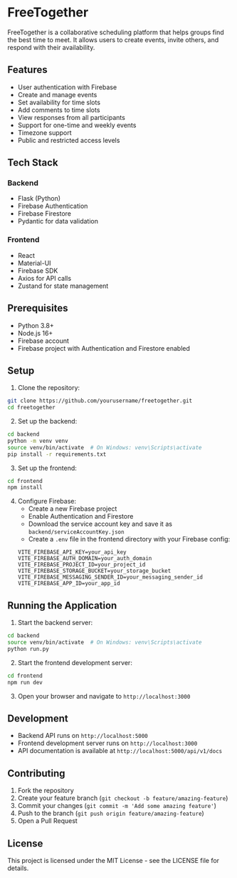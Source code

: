 # FreeTogether

FreeTogether is a collaborative scheduling platform that helps groups find the best time to meet. It allows users to create events, invite others, and respond with their availability.

## Features

- User authentication with Firebase
- Create and manage events
- Set availability for time slots
- Add comments to time slots
- View responses from all participants
- Support for one-time and weekly events
- Timezone support
- Public and restricted access levels

## Tech Stack

### Backend
- Flask (Python)
- Firebase Authentication
- Firebase Firestore
- Pydantic for data validation

### Frontend
- React
- Material-UI
- Firebase SDK
- Axios for API calls
- Zustand for state management

## Prerequisites

- Python 3.8+
- Node.js 16+
- Firebase account
- Firebase project with Authentication and Firestore enabled

## Setup

1. Clone the repository:
```bash
git clone https://github.com/yourusername/freetogether.git
cd freetogether
```

2. Set up the backend:
```bash
cd backend
python -m venv venv
source venv/bin/activate  # On Windows: venv\Scripts\activate
pip install -r requirements.txt
```

3. Set up the frontend:
```bash
cd frontend
npm install
```

4. Configure Firebase:
   - Create a new Firebase project
   - Enable Authentication and Firestore
   - Download the service account key and save it as `backend/serviceAccountKey.json`
   - Create a `.env` file in the frontend directory with your Firebase config:
   ```
   VITE_FIREBASE_API_KEY=your_api_key
   VITE_FIREBASE_AUTH_DOMAIN=your_auth_domain
   VITE_FIREBASE_PROJECT_ID=your_project_id
   VITE_FIREBASE_STORAGE_BUCKET=your_storage_bucket
   VITE_FIREBASE_MESSAGING_SENDER_ID=your_messaging_sender_id
   VITE_FIREBASE_APP_ID=your_app_id
   ```

## Running the Application

1. Start the backend server:
```bash
cd backend
source venv/bin/activate  # On Windows: venv\Scripts\activate
python run.py
```

2. Start the frontend development server:
```bash
cd frontend
npm run dev
```

3. Open your browser and navigate to `http://localhost:3000`

## Development

- Backend API runs on `http://localhost:5000`
- Frontend development server runs on `http://localhost:3000`
- API documentation is available at `http://localhost:5000/api/v1/docs`

## Contributing

1. Fork the repository
2. Create your feature branch (`git checkout -b feature/amazing-feature`)
3. Commit your changes (`git commit -m 'Add some amazing feature'`)
4. Push to the branch (`git push origin feature/amazing-feature`)
5. Open a Pull Request

## License

This project is licensed under the MIT License - see the LICENSE file for details.
